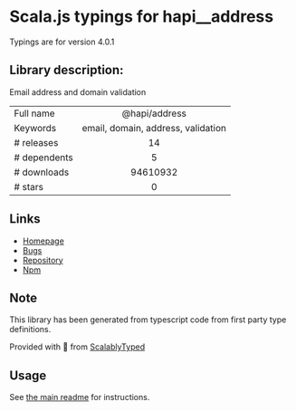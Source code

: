 
# Scala.js typings for hapi__address

Typings are for version 4.0.1

## Library description:
Email address and domain validation

|                    |                 |
| ------------------ | :-------------: |
| Full name          | @hapi/address |
| Keywords           | email, domain, address, validation |
| # releases         | 14 |
| # dependents       | 5 |
| # downloads        | 94610932 |
| # stars            | 0 |

## Links
- [Homepage](https://github.com/hapijs/address#readme)
- [Bugs](https://github.com/hapijs/address/issues)
- [Repository](https://github.com/hapijs/address)
- [Npm](https://www.npmjs.com/package/%40hapi%2Faddress)
    


## Note
This library has been generated from typescript code from first party type definitions.

Provided with :purple_heart: from [ScalablyTyped](https://github.com/oyvindberg/ScalablyTyped)

## Usage
See [the main readme](../../readme.md) for instructions.


